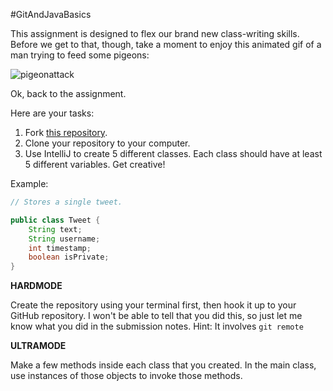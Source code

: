 #GitAndJavaBasics

This assignment is designed to flex our brand new class-writing skills. Before we get to that, though, take a moment to enjoy this animated gif of a man trying to feed some pigeons:

![pigeonattack]

Ok, back to the assignment.

Here are your tasks:
1. Fork [this repository](https://github.com/NOVA-Uncommon-Coders/GitAndJavaBasics).
2. Clone your repository to your computer.
3. Use IntelliJ to create 5 different classes. Each class should have at least 5 different variables. Get creative!

Example:

```java
// Stores a single tweet.

public class Tweet {
    String text;
    String username;
    int timestamp;
    boolean isPrivate;
}
```

**HARDMODE**

Create the repository using your terminal first, then hook it up to your GitHub repository. I won't be able to tell that you did this, so just let me know what you did in the submission notes. Hint: It involves `git remote`


**ULTRAMODE**

Make a few methods inside each class that you created. In the main class, use instances of those objects to invoke those methods.

[pigeonattack]: http://www.gifbin.com/bin/1601003555.gif
